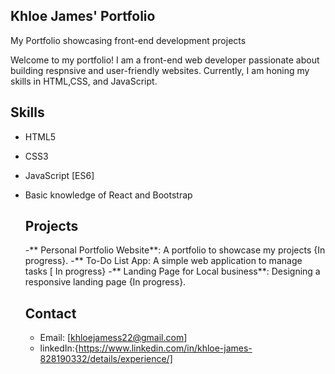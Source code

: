 ## Khloe James' Portfolio
My Portfolio showcasing front-end development projects

Welcome to my portfolio! I am a front-end web developer passionate about  building respnsive and user-friendly websites. Currently, I am honing my skills in HTML,CSS, and JavaScript.

## Skills
- HTML5
- CSS3
- JavaScript [ES6]
- Basic knowledge of React and Bootstrap

  ## Projects
  -** Personal Portfolio Website**: A portfolio to showcase my projects {In progress}.
  -** To-Do List App: A simple web application to manage tasks [ In progress}
  -** Landing Page for Local business**: Designing a responsive landing page {In progress}.
  ## Contact
  - Email: [khloejamess22@gmail.com]
  - linkedIn:{https://www.linkedin.com/in/khloe-james-828190332/details/experience/]
  
